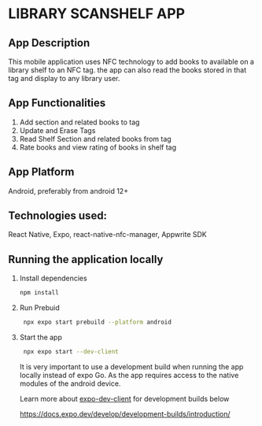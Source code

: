 # LIBRARY SCANSHELF APP 

## App Description
This mobile application uses NFC technology to add books to available on a library shelf to an NFC tag. the app can also read the books stored in that tag and display to any library user.

## App Functionalities
1. Add section and related books to tag
2. Update and Erase Tags
3. Read Shelf Section and related books from tag
4. Rate books and view rating of books in shelf tag

## App Platform
Android, preferably from android 12+
## Technologies used:
React Native, Expo, react-native-nfc-manager, Appwrite SDK


## Running the application locally

1. Install dependencies

   ```bash
   npm install
   ```

2. Run Prebuid
   ```bash
    npx expo start prebuild --platform android
   ```



3. Start the app
   

   ```bash
    npx expo start --dev-client
   ```

   It is very important to use a development build when running the app locally instead of expo Go. As the app requires access to the native modules of the android device.
   
   Learn more about [expo-dev-client]('https://docs.expo.dev/develop/development-builds/introduction/') for development builds below
   
    https://docs.expo.dev/develop/development-builds/introduction/


